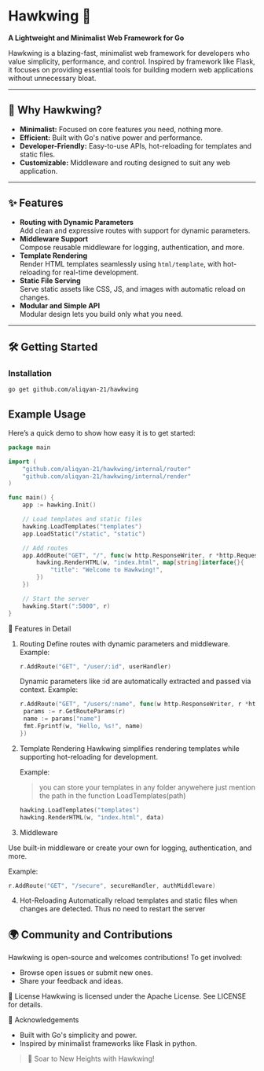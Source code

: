 # **Hawkwing 🦅**

**A Lightweight and Minimalist Web Framework for Go**

Hawkwing is a blazing-fast, minimalist web framework for developers who value simplicity, performance, and control. Inspired by framework like Flask, it focuses on providing essential tools for building modern web applications without unnecessary bloat.

---

## 🚀 **Why Hawkwing?**

- **Minimalist:** Focused on core features you need, nothing more.
- **Efficient:** Built with Go's native power and performance.
- **Developer-Friendly:** Easy-to-use APIs, hot-reloading for templates and static files.
- **Customizable:** Middleware and routing designed to suit any web application.

---

## ✨ **Features**

- **Routing with Dynamic Parameters**  
  Add clean and expressive routes with support for dynamic parameters.
- **Middleware Support**  
  Compose reusable middleware for logging, authentication, and more.
- **Template Rendering**  
  Render HTML templates seamlessly using `html/template`, with hot-reloading for real-time development.
- **Static File Serving**  
  Serve static assets like CSS, JS, and images with automatic reload on changes.
- **Modular and Simple API**  
  Modular design lets you build only what you need.

---

## 🛠️ **Getting Started**

### **Installation**

```bash
go get github.com/aliqyan-21/hawkwing
```

## Example Usage

Here’s a quick demo to show how easy it is to get started:

```go
package main

import (
	"github.com/aliqyan-21/hawkwing/internal/router"
	"github.com/aliqyan-21/hawkwing/internal/render"
)

func main() {
	app := hawking.Init()

	// Load templates and static files
	hawking.LoadTemplates("templates")
	app.LoadStatic("/static", "static")

	// Add routes
	app.AddRoute("GET", "/", func(w http.ResponseWriter, r *http.Request) {
		hawking.RenderHTML(w, "index.html", map[string]interface{}{
			"title": "Welcome to Hawkwing!",
		})
	})

	// Start the server
	hawking.Start(":5000", r)
}
```

📂 Features in Detail

1. Routing Define routes with dynamic parameters and middleware.
   Example:

   ```go
   r.AddRoute("GET", "/user/:id", userHandler)
   ```

   Dynamic parameters like :id are automatically extracted and passed via context.
   Example:

   ```go
   r.AddRoute("GET", "/users/:name", func(w http.ResponseWriter, r *http.Request) {
   	params := r.GetRouteParams(r)
   	name := params["name"]
   	fmt.Fprintf(w, "Hello, %s!", name)
   })
   ```

2. Template Rendering
   Hawkwing simplifies rendering templates while supporting hot-reloading for development.

   Example:

   > you can store your templates in any folder anywehere just mention the path in the function LoadTemplates(path)

   ```go
   hawking.LoadTemplates("templates")
   hawking.RenderHTML(w, "index.html", data)
   ```

3. Middleware

Use built-in middleware or create your own for logging, authentication, and more.

Example:

```go
r.AddRoute("GET", "/secure", secureHandler, authMiddleware)
```

4. Hot-Reloading
   Automatically reload templates and static files when changes are detected. Thus no need to restart the server

## 🌍 Community and Contributions

Hawkwing is open-source and welcomes contributions! To get involved:

- Browse open issues or submit new ones.
- Share your feedback and ideas.

📜 License
Hawkwing is licensed under the Apache License. See LICENSE for details.

🌟 Acknowledgements

- Built with Go's simplicity and power.
- Inspired by minimalist frameworks like Flask in python.

> 🦅 Soar to New Heights with Hawkwing!
